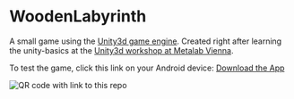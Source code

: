 WoodenLabyrinth
===============

A small game using the [Unity3d game engine](http://unity3d.com/). Created right after learning the unity-basics at the [Unity3d workshop at Metalab Vienna](https://metalab.at/wiki/Unity3D).

To test the game, click this link on your Android device: [Download the App](https://github.com/stefan2904/WoodenLabyrinth/blob/master/2904Labyrinth.apk)

![QR code with link to this repo](http://goo.gl/Uoe3B5.qr)

